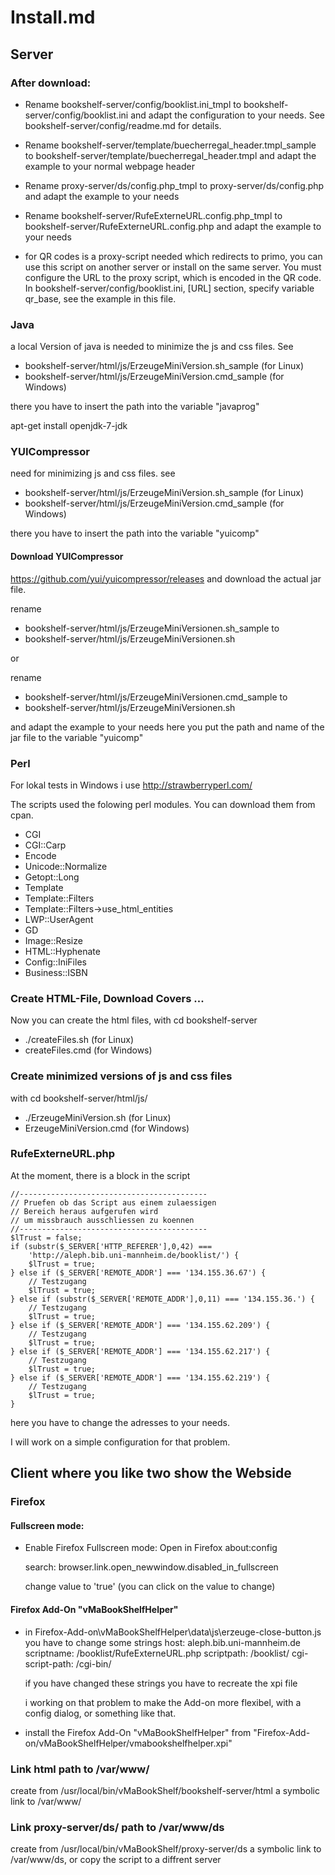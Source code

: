 # Install.md

## Server

### After download:

- Rename bookshelf-server/config/booklist.ini_tmpl to bookshelf-server/config/booklist.ini
  and adapt the configuration to your needs. See bookshelf-server/config/readme.md for details.
- Rename bookshelf-server/template/buecherregal_header.tmpl_sample to
         bookshelf-server/template/buecherregal_header.tmpl
  and adapt the example to your normal webpage header
- Rename proxy-server/ds/config.php_tmpl to
         proxy-server/ds/config.php
  and adapt the example to your needs
- Rename bookshelf-server/RufeExterneURL.config.php_tmpl to
         bookshelf-server/RufeExterneURL.config.php
  and adapt the example to your needs

- for QR codes is a proxy-script needed which redirects to primo,
  you can use this script on another server or install on the same server.
  You must configure the URL to the proxy script, which is encoded in
  the QR code.
  In bookshelf-server/config/booklist.ini,
  [URL] section,
  specify variable qr_base,
  see the example in this file.

### Java

a local Version of java is needed to minimize the js and css files.
See
  * bookshelf-server/html/js/ErzeugeMiniVersion.sh_sample (for Linux)
  * bookshelf-server/html/js/ErzeugeMiniVersion.cmd_sample (for Windows)

there you have to insert the path into the variable "javaprog"

apt-get install openjdk-7-jdk


### YUICompressor
need for minimizing js and css files.
see
  * bookshelf-server/html/js/ErzeugeMiniVersion.sh_sample (for Linux)
  * bookshelf-server/html/js/ErzeugeMiniVersion.cmd_sample (for Windows)

there you have to insert the path into the variable "yuicomp"

#### Download YUICompressor

https://github.com/yui/yuicompressor/releases
and download the actual jar file.


rename
  * bookshelf-server/html/js/ErzeugeMiniVersionen.sh_sample to
  * bookshelf-server/html/js/ErzeugeMiniVersionen.sh

or

rename
  * bookshelf-server/html/js/ErzeugeMiniVersionen.cmd_sample to
  * bookshelf-server/html/js/ErzeugeMiniVersionen.sh

and adapt the example to your needs
here you put the path and name of the jar file to the variable "yuicomp"




### Perl

For lokal tests in Windows i use http://strawberryperl.com/

The scripts used the folowing perl modules. You can download them from cpan.

- CGI
- CGI::Carp
- Encode
- Unicode::Normalize
- Getopt::Long
- Template
- Template::Filters
- Template::Filters->use_html_entities
- LWP::UserAgent
- GD
- Image::Resize
- HTML::Hyphenate
- Config::IniFiles
- Business::ISBN


### Create HTML-File, Download Covers ...
Now you can create the html files, with
cd bookshelf-server
- ./createFiles.sh (for Linux)
- createFiles.cmd  (for Windows)


### Create minimized versions of js and css files
with
cd bookshelf-server/html/js/
- ./ErzeugeMiniVersion.sh   (for Linux)
- ErzeugeMiniVersion.cmd    (for Windows)



### RufeExterneURL.php

At the moment, there is a block in the script

    //------------------------------------------
    // Pruefen ob das Script aus einem zulaessigen
    // Bereich heraus aufgerufen wird
    // um missbrauch ausschliessen zu koennen
    //------------------------------------------
    $lTrust = false;
    if (substr($_SERVER['HTTP_REFERER'],0,42) ===
        'http://aleph.bib.uni-mannheim.de/booklist/') {
        $lTrust = true;
    } else if ($_SERVER['REMOTE_ADDR'] === '134.155.36.67') {
        // Testzugang
        $lTrust = true;
    } else if (substr($_SERVER['REMOTE_ADDR'],0,11) === '134.155.36.') {
        // Testzugang
        $lTrust = true;
    } else if ($_SERVER['REMOTE_ADDR'] === '134.155.62.209') {
        // Testzugang
        $lTrust = true;
    } else if ($_SERVER['REMOTE_ADDR'] === '134.155.62.217') {
        // Testzugang
        $lTrust = true;
    } else if ($_SERVER['REMOTE_ADDR'] === '134.155.62.219') {
        // Testzugang
        $lTrust = true;
    }

here you have to change the adresses to your needs.

I will work on a simple configuration for that problem.




## Client where you like two show the Webside

### Firefox

#### Fullscreen mode:

- Enable Firefox Fullscreen mode:
  Open in Firefox
    about:config

  search:
    browser.link.open_newwindow.disabled_in_fullscreen

  change value to 'true' (you can click on the value to change)

#### Firefox Add-On "vMaBookShelfHelper"

 - in Firefox-Add-on\vMaBookShelfHelper\data\js\erzeuge-close-button.js you have to change some strings
   host: aleph.bib.uni-mannheim.de
   scriptname: /booklist/RufeExterneURL.php
   scriptpath: /booklist/
   cgi-script-path: /cgi-bin/

   if you have changed these strings you have to recreate the xpi file

   i working on that problem to make the Add-on more flexibel, with a config dialog, or something like that.

 - install the Firefox Add-On "vMaBookShelfHelper" from "Firefox-Add-on/vMaBookShelfHelper/vmabookshelfhelper.xpi"


### Link html path to /var/www/<YourProjectName>
create from /usr/local/bin/vMaBookShelf/bookshelf-server/html a symbolic link to /var/www/<YourProjectName>

### Link proxy-server/ds/ path to /var/www/ds
create from /usr/local/bin/vMaBookShelf/proxy-server/ds a symbolic link to /var/www/ds, or copy the script to a diffrent server
